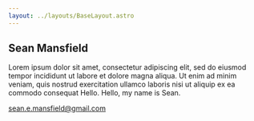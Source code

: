 ```yaml
---
layout: ../layouts/BaseLayout.astro
---
```


## Sean Mansfield

Lorem ipsum dolor sit amet, consectetur adipiscing elit, sed do eiusmod tempor incididunt ut labore et dolore magna aliqua. Ut enim ad minim veniam, quis nostrud exercitation ullamco laboris nisi ut aliquip ex ea commodo consequat Hello. Hello, my name is Sean.

sean.e.mansfield@gmail.com